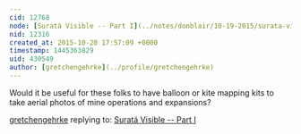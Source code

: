 ```yaml
---
cid: 12768
node: [Suratá Visible -- Part I](../notes/donblair/10-19-2015/surata-visible-part-i)
nid: 12316
created_at: 2015-10-20 17:57:09 +0000
timestamp: 1445363829
uid: 430549
author: [gretchengehrke](../profile/gretchengehrke)
---
```


Would it be useful for these folks to have balloon or kite mapping kits to take aerial photos of mine operations and expansions?

[gretchengehrke](../profile/gretchengehrke) replying to: [Suratá Visible -- Part I](../notes/donblair/10-19-2015/surata-visible-part-i)

